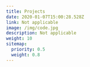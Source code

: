 ```yaml
---
title: Projects
date: 2020-01-07T15:00:28.528Z
link: Not applicable
image: /img/code.jpg
description: Not applicable
weight: 10
sitemap:
  priority: 0.5
  weight: 0.8
---
```

<!--

This page represents the landing page for "creations" section. It is also shown under the homepage header for "creations". It should be therefore relatively short and sweet.

\-->

